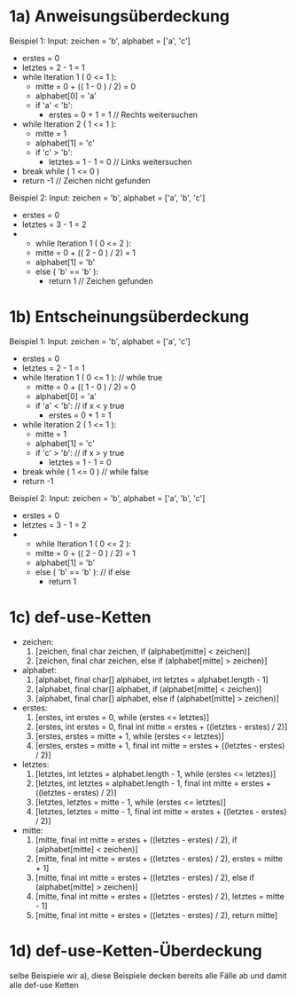 # 1a) Anweisungsüberdeckung

Beispiel 1: Input: zeichen = 'b', alphabet = ['a', 'c']

- erstes = 0
- letztes = 2 - 1 = 1
- while Iteration 1 ( 0 <= 1 ):
  - mitte = 0 + (( 1 - 0 ) / 2) = 0
  - alphabet[0] = 'a'
  - if 'a' < 'b':
    - erstes = 0 + 1 = 1            // Rechts weitersuchen
- while Iteration 2 ( 1 <= 1 ):
  - mitte = 1
  - alphabet[1] = 'c'
  - if 'c' > 'b':
    - letztes = 1 - 1 = 0           // Links weitersuchen
- break while ( 1 <= 0 )
- return -1                         // Zeichen nicht gefunden

Beispiel 2: Input: zeichen = 'b', alphabet = ['a', 'b', 'c']

- erstes = 0
- letztes = 3 - 1 = 2
- - while Iteration 1 ( 0 <= 2 ):
  - mitte = 0 + (( 2 - 0 ) / 2) = 1
  - alphabet[1] = 'b'
  - else ( 'b' == 'b' ):
    - return 1                      // Zeichen gefunden


# 1b) Entscheinungsüberdeckung

Beispiel 1: Input: zeichen = 'b', alphabet = ['a', 'c']

- erstes = 0
- letztes = 2 - 1 = 1
- while Iteration 1 ( 0 <= 1 ):             // while true
  - mitte = 0 + (( 1 - 0 ) / 2) = 0
  - alphabet[0] = 'a'
  - if 'a' < 'b':                           // if x < y true
    - erstes = 0 + 1 = 1            
- while Iteration 2 ( 1 <= 1 ):    
  - mitte = 1
  - alphabet[1] = 'c'
  - if 'c' > 'b':                           // if x > y true
    - letztes = 1 - 1 = 0           
- break while ( 1 <= 0 )                    // while false
- return -1                  

Beispiel 2: Input: zeichen = 'b', alphabet = ['a', 'b', 'c']

- erstes = 0
- letztes = 3 - 1 = 2
- - while Iteration 1 ( 0 <= 2 ):  
  - mitte = 0 + (( 2 - 0 ) / 2) = 1
  - alphabet[1] = 'b'
  - else ( 'b' == 'b' ):                    // if else
    - return 1                   

# 1c) def-use-Ketten

- zeichen:
  1. [zeichen, final char zeichen, if (alphabet[mitte] < zeichen)]
  2. [zeichen, final char zeichen, else if (alphabet[mitte] > zeichen)]
- alphabet:
  1. [alphabet, final char[] alphabet, int letztes = alphabet.length - 1]
  2. [alphabet, final char[] alphabet, if (alphabet[mitte] < zeichen)]
  3. [alphabet, final char[] alphabet, else if (alphabet[mitte] > zeichen)]
- erstes:
  1. [erstes, int erstes = 0, while (erstes <= letztes)]
  2. [erstes, int erstes = 0, final int mitte = erstes + ((letztes - erstes) / 2)]
  3. [erstes, erstes = mitte + 1, while (erstes <= letztes)]
  4. [erstes, erstes = mitte + 1, final int mitte = erstes + ((letztes - erstes) / 2)]
- letztes:
  1. [letztes, int letztes = alphabet.length - 1, while (erstes <= letztes)]
  2. [letztes, int letztes = alphabet.length - 1, final int mitte = erstes + ((letztes - erstes) / 2)]
  3. [letztes, letztes = mitte - 1, while (erstes <= letztes)]
  4. [letztes, letztes = mitte - 1, final int mitte = erstes + ((letztes - erstes) / 2)]
- mitte:
  1. [mitte, final int mitte = erstes + ((letztes - erstes) / 2), if (alphabet[mitte] < zeichen)]
  2. [mitte, final int mitte = erstes + ((letztes - erstes) / 2), erstes = mitte + 1]
  3. [mitte, final int mitte = erstes + ((letztes - erstes) / 2), else if (alphabet[mitte] > zeichen)]
  4. [mitte, final int mitte = erstes + ((letztes - erstes) / 2), letztes = mitte - 1]
  5. [mitte, final int mitte = erstes + ((letztes - erstes) / 2), return mitte]


# 1d) def-use-Ketten-Überdeckung

selbe Beispiele wir a), diese Beispiele decken bereits alle Fälle ab und damit alle def-use Ketten
